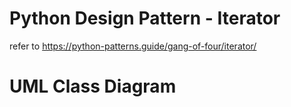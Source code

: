 # Python Design Pattern - Iterator
refer to https://python-patterns.guide/gang-of-four/iterator/

# UML Class Diagram
